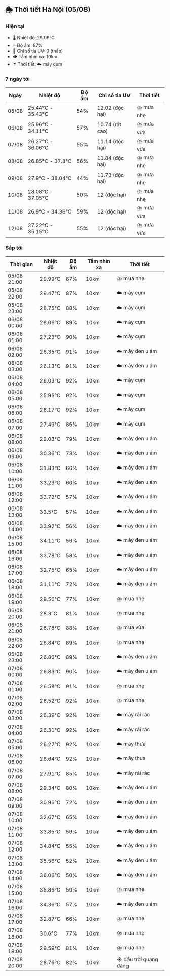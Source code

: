 ## 🌦️ Thời tiết Hà Nội (05/08)

### Hiện tại

- 🌡️ Nhiệt độ: 29.99℃
- 💦 Độ ẩm: 87%
- 🌟 Chỉ số tia UV: 0 (thấp)
- 👁️ Tầm nhìn xa: 10km
- ☂️ Thời tiết: ☁️ mây cụm

### 7 ngày tới

| Ngày | Nhiệt độ | Độ ẩm | Chỉ số tia UV | Thời tiết |
| --- | --- | --- | --- | --- |
| 05/08 | 25.44℃ - 35.43℃ | 54% | 12.02 (độc hại) | ⛈️ mưa nhẹ |
| 06/08 | 25.96℃ - 34.11℃ | 57% | 10.74 (rất cao) | ⛈️ mưa vừa |
| 07/08 | 26.27℃ - 36.06℃ | 55% | 11.14 (độc hại) | ⛈️ mưa vừa |
| 08/08 | 26.85℃ - 37.8℃ | 56% | 11.84 (độc hại) | ⛈️ mưa nhẹ |
| 09/08 | 27.9℃ - 38.04℃ | 44% | 11.73 (độc hại) | ⛈️ mưa nhẹ |
| 10/08 | 28.08℃ - 37.05℃ | 50% | 12 (độc hại) | ⛈️ mưa nhẹ |
| 11/08 | 26.9℃ - 34.36℃ | 59% | 12 (độc hại) | ⛈️ mưa vừa |
| 12/08 | 27.22℃ - 35.15℃ | 55% | 12 (độc hại) | ⛈️ mưa vừa |

### Sắp tới

| Thời gian | Nhiệt độ | Độ ẩm | Tầm nhìn xa | Thời tiết |
| --- | --- | --- | --- | --- |
| 05/08 21:00 | 29.99℃ | 87% | 10km | ⛈️ mưa nhẹ |
| 05/08 22:00 | 29.47℃ | 87% | 10km | ☁️ mây cụm |
| 05/08 23:00 | 28.75℃ | 88% | 10km | ☁️ mây cụm |
| 06/08 00:00 | 28.06℃ | 89% | 10km | ☁️ mây cụm |
| 06/08 01:00 | 27.23℃ | 90% | 10km | ☁️ mây cụm |
| 06/08 02:00 | 26.35℃ | 91% | 10km | ☁️ mây đen u ám |
| 06/08 03:00 | 26.13℃ | 91% | 10km | ☁️ mây đen u ám |
| 06/08 04:00 | 26.03℃ | 92% | 10km | ☁️ mây cụm |
| 06/08 05:00 | 25.96℃ | 92% | 10km | ☁️ mây cụm |
| 06/08 06:00 | 26.17℃ | 92% | 10km | ☁️ mây cụm |
| 06/08 07:00 | 27.49℃ | 86% | 10km | ☁️ mây cụm |
| 06/08 08:00 | 29.03℃ | 79% | 10km | ☁️ mây đen u ám |
| 06/08 09:00 | 30.36℃ | 73% | 10km | ☁️ mây đen u ám |
| 06/08 10:00 | 31.83℃ | 66% | 10km | ☁️ mây đen u ám |
| 06/08 11:00 | 33.23℃ | 60% | 10km | ☁️ mây đen u ám |
| 06/08 12:00 | 33.72℃ | 57% | 10km | ☁️ mây đen u ám |
| 06/08 13:00 | 33.5℃ | 57% | 10km | ☁️ mây đen u ám |
| 06/08 14:00 | 33.92℃ | 56% | 10km | ☁️ mây đen u ám |
| 06/08 15:00 | 34.11℃ | 56% | 10km | ☁️ mây đen u ám |
| 06/08 16:00 | 33.78℃ | 58% | 10km | ☁️ mây đen u ám |
| 06/08 17:00 | 32.75℃ | 65% | 10km | ☁️ mây đen u ám |
| 06/08 18:00 | 31.11℃ | 72% | 10km | ☁️ mây đen u ám |
| 06/08 19:00 | 29.56℃ | 77% | 10km | ⛈️ mưa nhẹ |
| 06/08 20:00 | 28.3℃ | 81% | 10km | ⛈️ mưa nhẹ |
| 06/08 21:00 | 26.78℃ | 88% | 10km | ⛈️ mưa vừa |
| 06/08 22:00 | 26.84℃ | 89% | 10km | ⛈️ mưa nhẹ |
| 06/08 23:00 | 26.86℃ | 89% | 10km | ☁️ mây đen u ám |
| 07/08 00:00 | 26.83℃ | 90% | 10km | ☁️ mây đen u ám |
| 07/08 01:00 | 26.58℃ | 91% | 10km | ⛈️ mưa nhẹ |
| 07/08 02:00 | 26.52℃ | 92% | 10km | ⛈️ mưa nhẹ |
| 07/08 03:00 | 26.39℃ | 92% | 10km | ☁️ mây rải rác |
| 07/08 04:00 | 26.31℃ | 92% | 10km | ☁️ mây rải rác |
| 07/08 05:00 | 26.27℃ | 92% | 10km | ☁️ mây thưa |
| 07/08 06:00 | 26.64℃ | 92% | 10km | ☁️ mây thưa |
| 07/08 07:00 | 27.91℃ | 85% | 10km | ☁️ mây rải rác |
| 07/08 08:00 | 29.34℃ | 80% | 10km | ☁️ mây đen u ám |
| 07/08 09:00 | 30.96℃ | 72% | 10km | ☁️ mây đen u ám |
| 07/08 10:00 | 32.67℃ | 65% | 10km | ☁️ mây đen u ám |
| 07/08 11:00 | 33.85℃ | 59% | 10km | ☁️ mây đen u ám |
| 07/08 12:00 | 34.84℃ | 55% | 10km | ☁️ mây đen u ám |
| 07/08 13:00 | 35.56℃ | 52% | 10km | ☁️ mây đen u ám |
| 07/08 14:00 | 36.06℃ | 50% | 10km | ☁️ mây đen u ám |
| 07/08 15:00 | 35.86℃ | 50% | 10km | ⛈️ mưa nhẹ |
| 07/08 16:00 | 34.36℃ | 57% | 10km | ☁️ mây đen u ám |
| 07/08 17:00 | 32.87℃ | 66% | 10km | ⛈️ mưa nhẹ |
| 07/08 18:00 | 30.6℃ | 77% | 10km | ⛈️ mưa nhẹ |
| 07/08 19:00 | 29.59℃ | 81% | 10km | ⛈️ mưa nhẹ |
| 07/08 20:00 | 28.76℃ | 82% | 10km | ☀️ bầu trời quang đãng |
